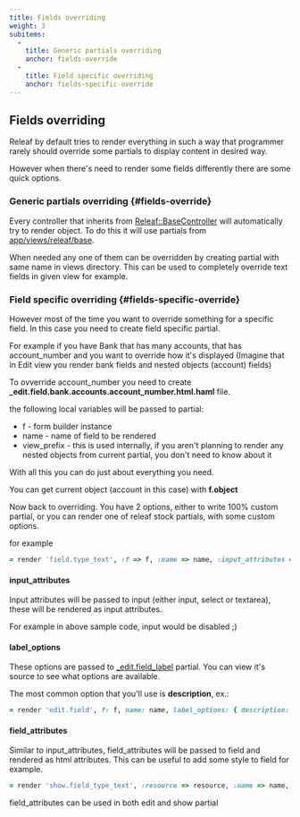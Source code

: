```yaml
---
title: Fields overriding
weight: 3
subitems:
  -
    title: Generic partials overriding
    anchor: fields-override
  -
    title: Field specific overriding
    anchor: fields-specific-override
---
```


## Fields overriding

Releaf by default tries to render everything in such a way that programmer rarely should override some partials to display content in desired way.

However when there's need to render some fields differently there are some quick options.

### Generic partials overriding {#fields-override}

Every controller that inherits from [Releaf::BaseController](https://github.com/cubesystems/releaf/blob/master/app/controllers/releaf/base_controller.rb) will automatically try to render object. To do this it will use partials from [app/views/releaf/base](https://github.com/cubesystems/releaf/tree/master/app/views/releaf/base).

When needed any one of them can be overridden by creating partial with same name in views directory.
This can be used to completely override text fields in given view for example.

### Field specific overriding {#fields-specific-override}

However most of the time you want to override something for a specific field. In this case you need to create field specific partial.

For example if you have Bank that has many accounts, that has account_number and you want to override how it's displayed (Imagine that in Edit view you render bank fields and nested objects (account) fields)

To ovverride account_number you need to create **_edit.field.bank.accounts.account_number.html.haml** file.

the following local variables will be passed to partial:
* f - form builder instance
* name - name of field to be rendered
* view_prefix - this is used internally, if you aren't planning to render any nested objects from current partial, you don't need to know about it

With all this you can do just about everything you need.

You can get current object (account in this case) with **f.object**

Now back to overriding. You have 2 options, either to write 100% custom partial, or you can render one of releaf stock partials, with some custom options.

for example

```ruby
= render 'field.type_text', :f => f, :name => name, :input_attributes => { :disabled => :disabled }, :label_options => { :description => 'This is a custom field' }
```

#### input_attributes
Input attributes will be passed to input (either input, select or textarea), these will be rendered as input attributes.

For example in above sample code, input would be disabled ;)

#### label_options
These options are passed to [_edit.field_label](https://github.com/cubesystems/releaf/blob/master/app/views/releaf/base/_edit.field_label.html.haml) partial. You can view it's source to see what options are available.

The most common option that you'll use is **description**, ex.:

```ruby
= render 'edit.field', f: f, name: name, label_options: { description: 'This is a custom field' }
```

#### field_attributes
Similar to input_attributes, field_attributes will be passed to field and rendered as html attributes.
This can be useful to add some style to field for example.

```ruby
= render 'show.field_type_text', :resource => resource, :name => name, :field_attributes => { :style => object.new_record? ? 'display:none;' : nil }
```

field_attributes can be used in both edit and show partial
